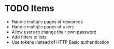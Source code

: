 # TODO Items
 * Handle multiple pages of resources
 * Handle multiple pages of users
 * Allow users to change their own password
 * Add filters to lists
 * Use tokens instead of HTTP Basic authentication
